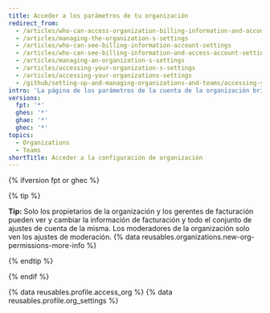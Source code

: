 ```yaml
---
title: Acceder a los parámetros de tu organización
redirect_from:
  - /articles/who-can-access-organization-billing-information-and-account-settings
  - /articles/managing-the-organization-s-settings
  - /articles/who-can-see-billing-information-account-settings
  - /articles/who-can-see-billing-information-and-access-account-settings
  - /articles/managing-an-organization-s-settings
  - /articles/accessing-your-organization-s-settings
  - /articles/accessing-your-organizations-settings
  - /github/setting-up-and-managing-organizations-and-teams/accessing-your-organizations-settings
intro: 'La página de los parámetros de la cuenta de la organización brinda varias maneras de administrar la cuenta, como parámetros de facturación, miembros del equipo y repositorio.'
versions:
  fpt: '*'
  ghes: '*'
  ghae: '*'
  ghec: '*'
topics:
  - Organizations
  - Teams
shortTitle: Acceder a la configuración de organización
---
```


{% ifversion fpt or ghec %}

{% tip %}

**Tip:** Solo los propietarios de la organización y los gerentes de facturación pueden ver y cambiar la información de facturación y todo el conjunto de ajustes de cuenta de la misma. Los moderadores de la organización solo ven los ajustes de moderación. {% data reusables.organizations.new-org-permissions-more-info %}

{% endtip %}

{% endif %}

{% data reusables.profile.access_org %}
{% data reusables.profile.org_settings %}
